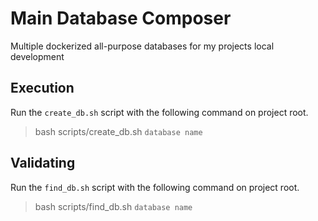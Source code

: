 # Main Database Composer
Multiple dockerized all-purpose databases for my projects local development

## Execution

Run the `create_db.sh` script with the following command on project root.

> bash scripts/create_db.sh `database name`

## Validating

Run the `find_db.sh` script with the following command on project root.

> bash scripts/find_db.sh `database name`

